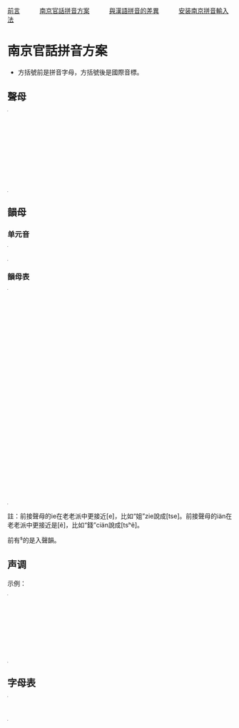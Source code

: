<tr>
<td><a style="margin-right: 40px;" href="https://uliloewi.github.io/LangJinPinIn/CiwnIwn">前言</a></td>
<td ><a style="margin-right: 40px;" href="https://uliloewi.github.io/LangJinPinIn/PinInFangAng">南京官話拼音方案</a></td>
<td ><a style="margin-right: 40px;" href="https://uliloewi.github.io/LangJinPinIn/LinIwnChaI">與漢語拼音的差異</a></td>
<td ><a style="margin-right: 40px;" href="https://uliloewi.github.io/LangJinPinIn/angzhuangfa">安装南京拼音輸入法</a></td>
</tr>





# 南京官話拼音方案

- 方括號前是拼音字母，方括號後是國際音標。

## 聲母

<table style="width:1px; white-space:nowrap; text-align:center;">
  <tr>
    <td><span>b [p]</span> 把</td>
    <td><span>p [pʰ]</span> 怕</td>
    <td><span>m [m]</span> 麻</td>
    <td><span>f [f]</span> 法</td>
  </tr>
  <tr>
    <td><span>d [t]</span> 大</td>
    <td><span>t [tʰ]</span> 他</td>
    <td><span>l [l]</span> 拉</td>
    <td></td>
  </tr>
  <tr>
    <td><span>g [k]</span> 噶</td>
    <td><span>k [kʰ]</span> 卡</td>
    <td><span>h [h]</span> 哈</td>
    <td></td>
  </tr>
  <tr>
    <td><span>j [tɕ]</span> 家</td>
    <td><span>q [tɕʰ]</span> 掐</td>
    <td><span>x [ɕ]</span> 夏</td>
    <td></td>
  </tr>
  <tr>
    <td><span>z [ts]</span> 砸</td>
    <td><span>c [tsʰ]</span> 擦</td>
    <td><span>s [s]</span> 撒</td>
    <td></td>
  </tr>
  <tr>
    <td><span>zh [ʈʂ]</span> 渣</td>
    <td><span>ch [ʈʂʰ]</span> 茶</td>
    <td><span>sh [ʂ]</span> 沙</td>
    <td><span>r [ʐ]</span> 然</td>
  </tr>
</table>

## 韻母

### 单元音

<table style="width:1px; white-space:nowrap; text-align:center;">
  <tr>
    <td><span>a [a]</span>  啊</td>
	<td><span>ä [ɛ]</span>  哎</td>
	<td><span>e [e]</span>  車的韻母</td>
    <td><span>i [i]</span>  衣</td>
	<td><span>ao [ɔ]</span>  奧</td>
	<td><span>o [o]</span>  我</td>
    <td><span>u [u]</span>  污</td>
	<td><span>ü [y]</span>  雨</td>
    <td><span>y [ɿ]</span>  思的韻母</td>
    <td><span>r [ʅ]</span>  日</td>
  </tr>
</table>

### 韻母表

<table style="width:1px; white-space:nowrap; text-align:center;">
  <tr>  
	<td></td>
    <td>	
		<span>i [i]</span>  衣 ⁵一
	</td>
    <td>
      <span>u [u]</span>  污 ⁵物
	</td>
    <td>
      <span>ü [y]</span>  雨 ⁵育
    </td>	
  </tr>
  <tr>
    <td><span>a [a]</span>  啊 ⁵錒</td>
    <td>
      <span>ia [ia]</span> 丫 ⁵鴨
	</td>
    <td>
      <span>ua [ua]</span> 哇  ⁵挖
    </td>
	<td></td>
  </tr>
  <tr>
    <td>
		<span>ä [ɛ]</span>  哎 ⁵額
	</td>
    <td>
	    <span>iä [iɛ]</span> 崖
	</td>
    <td>
      <span>uä [uɛ]</span> 外  ⁵瓁	  
    </td>
	<td></td>
  </tr>
  
  <tr>
    <td>
		<span>e [e]</span>  車的韻母
	</td>
    <td>
	    <span>ie [ie]</span> 也 ⁵頁
	</td>
    <td></td>
	<td>      
	  <span>üe [ye]</span> 𦚢 ⁵月	  
    </td>
  </tr>
  <tr>
    <td>
		<span>ei [əi]</span> 眉的韻母
	</td>
    <td></td>
    <td>
      <span>uei [uəi]</span> 威 	  
    </td>
	<td></td>
  </tr>
  <tr>
    <td>	
		<span>ao [ɔ]</span>  奧	
	</td>
    <td>
		<span>iao [iɔ]</span> 腰	  	
	</td>
    <td></td>
	<td></td>
  </tr>
  
  <tr>
    <td>		
		<span>ou [əɯ]</span> 歐
	</td>
    <td>
		<span>iou [iəɯ]</span> 由	  	
	</td>
    <td></td>
	<td></td>
  </tr>
  <tr>
    <td>
		<span>o [o]</span>  我 ⁵惡
	</td>
    <td>
		<span>io [io]</span> ⁵岳	  	
	</td>
    <td></td>
	<td></td>
  </tr>
  <tr>
    <td><span>ang [ã]</span> 安	  	</td>
    <td>
		<span>iang [iã]</span> 央	  	
	</td>
    <td>
		<span>uang [uã]</span> 完	  	
	</td>
	<td></td>
  </tr>
  <tr>
    <td><span>än [ẽ]</span> 限的韻母	  	</td>
    <td>
		<span>iän [iẽ]</span> 淹	  	
	</td>
    <td></td>
	<td>
	<span>üän [yẽ]</span> 冤	  	
	</td>
  </tr>
  <tr>
    <td>
		<span>in [ĩ]</span> 音	  	
	</td>
    <td>
	</td>
    <td></td>
	<td>
		<span>üin [yĩ]</span> 云
	</td>
  </tr>
  <tr>
    <td>
		<span>ong [õ]</span> 嗡	  
	</td>
    <td>
		<span>iong [iõ]</span> 容
	</td>
    <td></td>
	<td>		
	</td>
  </tr>
  <tr>
    <td>
		<span>en [ə̃ ]</span> 恩	  	
	</td>
    <td></td>
    <td>
		<span>uen [uə̃ ]</span> 文
	</td>
	<td>		
	</td>
  </tr>
  <tr>
    <td>		
		<span>er [ɚ]</span>  而	  
	</td>
    <td></td>
    <td></td>
	<td></td>
  </tr>
  <tr>
    <td>		
		<span>y [ɿ]</span>  思的韻母	    	
	</td>
    <td></td>
    <td></td>
	<td></td>
  </tr>
  <tr>
    <td>
		<span>r [ʅ]</span> 時的韻母 ⁵日
	</td>
    <td></td>
    <td></td>
	<td></td>
  </tr>
</table>

註：前接聲母的ie在老老派中更接近[e]，比如“姐”zie說成[tse]。前接聲母的iän在老老派中更接近是[ẽ]，比如“錢”ciän說成[tsʰẽ]。

前有⁵的是入聲韻。

## 声调

示例：

<table style="width:1px; white-space:nowrap; text-align:center;">
  <tr>
	<td>調名</td>
    <td><span>陰平</span></td>
	<td><span>陽平</span></td>
    <td><span>上</span></td>
    <td><span>去</span></td>
    <td><span>入</span></td>
  </tr>
  <tr>
	<td>調值</td>
    <td><span>31[˧˩]</span></td>
	<td><span>13[˩˧]</span></td>
    <td><span>212[˨˩˨]</span></td>
    <td><span>44[˦˦]</span></td>
    <td><span>5[˥]</span></td>
  </tr>
  <tr>
	<td>例字組一</td>
    <td><span>i¹</span> 衣</td>
    <td><span>i²</span> 移</td>
    <td><span>i³</span> 已</td>
    <td><span>i⁴</span> 意</td>
	<td><span>i⁵</span> 一</td>
  </tr>  
  <tr>
    <td>例字組二</td>
    <td><span>shr¹</span> 詩</td>
    <td><span>shr²</span> 時</td>
    <td><span>shr³</span> 始</td>
    <td><span>shr⁴</span> 是</td>
	<td><span>shr⁵</span> 十</td>
  </tr>
  <tr>
    <td>例字組三</td>
    <td><span>cä¹</span> 猜</td>
    <td><span>cä²</span> 才</td>
    <td><span>cä³</span> 彩</td>
    <td><span>cä⁴</span> 菜</td>
	<td><span>cä⁵</span> 測</td>
  </tr>
</table>

## 字母表


<table style="width:1px; white-space:nowrap; text-align:center;">
  <tr>
	<td>Aa</td>
    <td>Ää</td>
	<td>Bb</td>
    <td>Cc</td>
    <td>Dd</td>
    <td>Ee</td>
	<td>Ff</td>
	<td>Gg</td>
    <td>Hh</td>
	<td>Ii</td>
    <td>Jj</td>
    <td>Kk</td>
    <td>Ll</td>
  </tr>
  <tr>  
	<td>Mm</td>
	<td>Nn</td>
    <td>Oo</td>
	<td>Pp</td>
    <td>Qq</td>
    <td>Rr</td>
    <td>Ss</td>
	<td>Tt</td>
    <td>Uu</td>
	<td>Üü</td>
    <td>Xx</td>
    <td>Yy</td>
    <td>Zz</td>
  </tr>  
</table>
